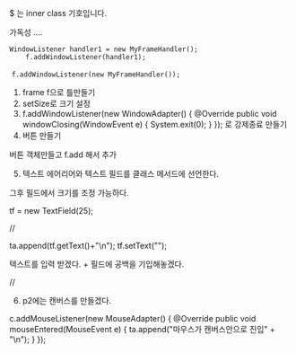 $ 는 inner class 기호입니다. 

가독성 .... 



	WindowListener handler1 = new MyFrameHandler();
		f.addWindowListener(handler1);

​	``` f.addWindowListener(new MyFrameHandler()); ```



1. frame f으로 틀만들기
2. setSize로 크기 설정 
3. f.addWindowListener(new WindowAdapter() {
   			@Override
   			public void windowClosing(WindowEvent e) {
   				System.exit(0);
   			}
   		}); 로 강제종료 만들기 
4. 버튼 만들기

버튼 객체만들고 f.add 해서 추가 

5.  텍스트 에어리어와 텍스트 필드를 클래스 메서드에 선언한다. 

그후 필드에서 크기를 조정 가능하다. 

tf = new TextField(25);



//



ta.append(tf.getText()+"\n");
				tf.setText("");



텍스트를 입력 받겠다. + 필드에 공백을 기입해놓겠다. 

//

6. p2에는 캔버스를 만들겠다. 

c.addMouseListener(new MouseAdapter() {
			@Override
			public void mouseEntered(MouseEvent e) {
				ta.append("마우스가 캔버스안으로 진입" + "\n");
			}
		});

